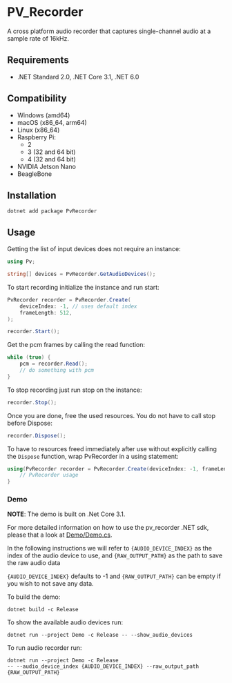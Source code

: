 # PV_Recorder

A cross platform audio recorder that captures single-channel audio at a sample rate of 16kHz.

## Requirements

- .NET Standard 2.0, .NET Core 3.1, .NET 6.0

## Compatibility

- Windows (amd64)
- macOS (x86_64, arm64)
- Linux (x86_64)
- Raspberry Pi:
    - 2
    - 3 (32 and 64 bit)
    - 4 (32 and 64 bit)
- NVIDIA Jetson Nano
- BeagleBone

## Installation

```console
dotnet add package PvRecorder
```

## Usage

Getting the list of input devices does not require an instance:

```csharp
using Pv;

string[] devices = PvRecorder.GetAudioDevices();
```

To start recording initialize the instance and run start:

```csharp
PvRecorder recorder = PvRecorder.Create(
    deviceIndex: -1, // uses default index
    frameLength: 512,
);

recorder.Start();
```

Get the pcm frames by calling the read function:

```csharp
while (true) {
    pcm = recorder.Read();
    // do something with pcm
}
```

To stop recording just run stop on the instance:

```csharp
recorder.Stop();
```

Once you are done, free the used resources. You do not have to call stop before Dispose:

```csharp
recorder.Dispose();
```

To have to resources freed immediately after use without explicitly calling the `Dispose` function, wrap PvRecorder in a using statement:

```csharp
using(PvRecorder recorder = PvRecorder.Create(deviceIndex: -1, frameLength: 512)) {
    // PvRecorder usage
}
```

### Demo

**NOTE**: The demo is built on .Net Core 3.1.

For more detailed information on how to use the pv_recorder .NET sdk, please that a look at [Demo/Demo.cs](../../demo/dotnet/Demo.cs).

In the following instructions we will refer to  `{AUDIO_DEVICE_INDEX}` as the index of the audio device to use, and `{RAW_OUTPUT_PATH}` as the path to save the raw audio data

`{AUDIO_DEVICE_INDEX}` defaults to -1 and `{RAW_OUTPUT_PATH}` can be empty if you wish to not save any data.

To build the demo:

```console
dotnet build -c Release
```

To show the available audio devices run:

```console
dotnet run --project Demo -c Release -- --show_audio_devices
```

To run audio recorder run:

```console
dotnet run --project Demo -c Release
-- --audio_device_index {AUDIO_DEVICE_INDEX} --raw_output_path {RAW_OUTPUT_PATH}
```
